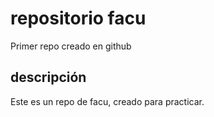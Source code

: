 # repositorio facu
Primer repo creado en github

## descripción
Este es un repo de facu, creado para practicar.
